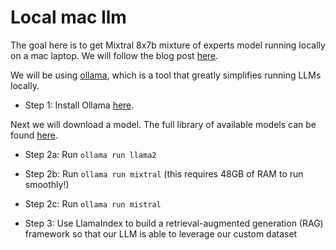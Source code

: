 # Local mac llm

The goal here is to get Mixtral 8x7b mixture of experts model running locally on a mac laptop. We will follow the blog post [here](https://blog.llamaindex.ai/running-mixtral-8x7-locally-with-llamaindex-e6cebeabe0ab).

We will be using [ollama](https://github.com/jmorganca/ollama), which is a tool that greatly simplifies running LLMs locally.

- Step 1: Install Ollama [here](https://ollama.ai/).

Next we will download a model. The full library of available models can be found [here](https://ollama.ai/library).
- Step 2a: Run `ollama run llama2`
- Step 2b: Run `ollama run mixtral` (this requires 48GB of RAM to run smoothly!)
- Step 2c: Run `ollama run mistral`

- Step 3: Use LlamaIndex to build a retrieval-augmented generation (RAG) framework so that our LLM is able to leverage our custom dataset 